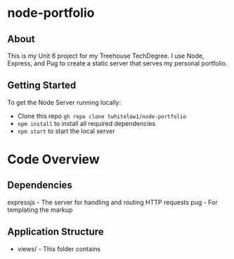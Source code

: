 # node-portfolio

## About
This is my Unit 6 project for my Treehouse TechDegree. I use Node, Express, and Pug to create a static server that serves my personal portfolio. 

## Getting Started
To get the Node Server running locally:
- Clone this repo ```gh repo clone twhitelow1/node-portfolio```
- ```npm install``` to install all required dependencies
- ```npm start``` to start the local server

# Code Overview
## Dependencies
expressjs - The server for handling and routing HTTP requests
pug - For templating the markup

## Application Structure
- views/ - This folder contains